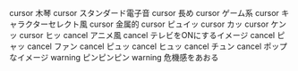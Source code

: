 cursor 木琴
cursor スタンダード電子音
cursor 長め
cursor ゲーム系
cursor キャラクターセレクト風
cursor 金属的
cursor ピュイッ
cursor カッ
cursor ケンッ
cursor ヒッ
cancel アニメ風
cancel テレビをONにするイメージ
cancel ピャッ
cancel ファン
cancel ピュッ
cancel ヒュッ
cancel チュン
cancel ポップなイメージ
warning ピンピンピン
warning 危機感をあおる	